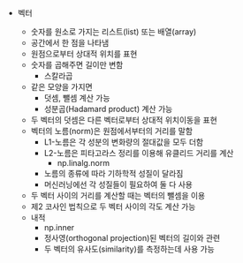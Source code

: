 - 벡터

  - 숫자를 원소로 가지는 리스트(list) 또는 배열(array)
  - 공간에서 한 점을 나타냄
  - 원점으로부터 상대적 위치를 표현
  - 숫자를 곱해주면 길이만 변함
    - 스칼라곱
  - 같은 모양을 가지면
    - 덧셈, 뺄셈 계산 가능
    - 성분곱(Hadamard product) 계산 가능
  - 두 벡터의 덧셈은 다른 벡터로부터 상대적 위치이동을 표현
  - 벡터의 노름(norm)은 원점에서부터의 거리를 말함
    - L1-노름은 각 성분의 변화량의 절대값을 모두 더함
    - L2-노름은 피타고라스 정리를 이용해 유클리드 거리를 계산
      - np.linalg.norm
    - 노름의 종류에 따라 기하학적 성질이 달라짐
    - 머신러닝에선 각 성질들이 필요하여 둘 다 사용
  - 두 벡터 사이의 거리를 계산할 때는 벡터의 뺄셈을 이용
  - 제2 코사인 법칙으로 두 벡터 사이의 각도 계산 가능
  - 내적
    - np.inner
    - 정사영(orthogonal projection)된 벡터의 길이와 관련
    - 두 벡터의 유사도(similarity)를 측정하는데 사용 가능
